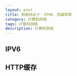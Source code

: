 ```yaml
---
layout: post
title: 网络协议十：IPV6、流媒体等
category: 计算机网络
tags: 计算机网络
description: 计算机网络
---
```


## IPV6

## HTTP缓存



